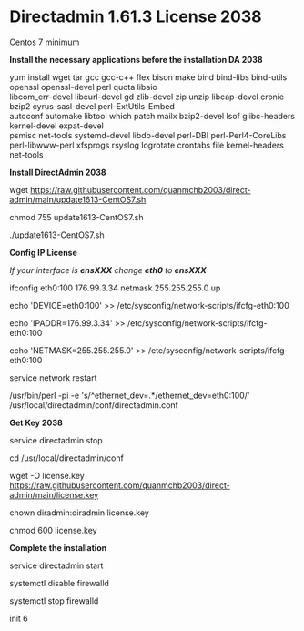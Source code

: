 # Directadmin 1.61.3 License 2038
 
 Centos 7 minimum

**Install the necessary applications before the installation DA 2038**

yum install wget tar gcc gcc-c++ flex bison make bind bind-libs bind-utils openssl openssl-devel perl quota libaio \
libcom_err-devel libcurl-devel gd zlib-devel zip unzip libcap-devel cronie bzip2 cyrus-sasl-devel perl-ExtUtils-Embed \
autoconf automake libtool which patch mailx bzip2-devel lsof glibc-headers kernel-devel expat-devel \
psmisc net-tools systemd-devel libdb-devel perl-DBI perl-Perl4-CoreLibs perl-libwww-perl xfsprogs rsyslog logrotate crontabs file kernel-headers net-tools

**Install DirectAdmin 2038**

wget https://raw.githubusercontent.com/quanmchb2003/direct-admin/main/update1613-CentOS7.sh

chmod 755 update1613-CentOS7.sh

./update1613-CentOS7.sh

**Config IP License**

*If your interface is **ensXXX** change **eth0** to **ensXXX***

ifconfig eth0:100 176.99.3.34 netmask 255.255.255.0 up

echo 'DEVICE=eth0:100' >> /etc/sysconfig/network-scripts/ifcfg-eth0:100

echo 'IPADDR=176.99.3.34' >> /etc/sysconfig/network-scripts/ifcfg-eth0:100

echo 'NETMASK=255.255.255.0' >> /etc/sysconfig/network-scripts/ifcfg-eth0:100

service network restart

/usr/bin/perl -pi -e 's/^ethernet_dev=.*/ethernet_dev=eth0:100/' /usr/local/directadmin/conf/directadmin.conf

**Get Key 2038**

service directadmin stop

cd /usr/local/directadmin/conf

wget -O license.key https://raw.githubusercontent.com/quanmchb2003/direct-admin/main/license.key

chown diradmin:diradmin license.key

chmod 600 license.key

**Complete the installation**

service directadmin start 

systemctl disable firewalld

systemctl stop firewalld

init 6

